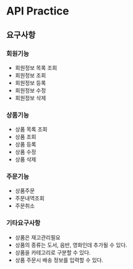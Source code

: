 # API Practice

## 요구사항

### 회원기능
* 회원정보 목록 조회
* 회원정보 조회 
* 회원정보 등록
* 회원정보 수정
* 회원정보 삭제
 
### 상품기능
* 상품 목록 조회
* 상품 조회
* 상품 등록
* 상품 수정
* 상품 삭제
 
### 주문기능
* 상품주문
* 주문내역조회
* 주문취소
 
### 기타요구사항
* 상품은 재고관리필요
* 상품의 종류는 도서, 음반, 영화인데 추가될 수 있다.
* 상품을 카테고리로 구분할 수 있다.
* 상품 주문시 배송 정보를 입력할 수 있다.

